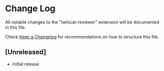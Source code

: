 # Change Log

All notable changes to the "twincat-reviewer" extension will be documented in this file.

Check [Keep a Changelog](http://keepachangelog.com/) for recommendations on how to structure this file.

## [Unreleased]

- Initial release